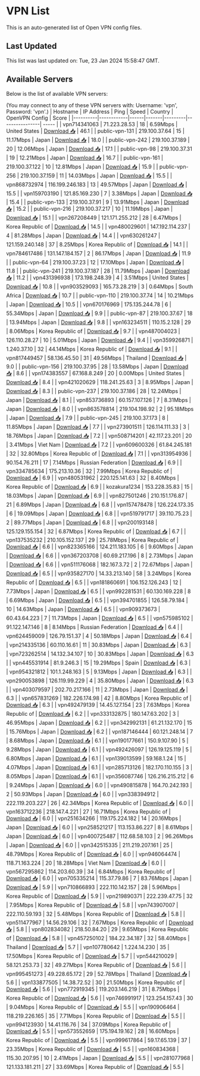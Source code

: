 # VPN List

This is an auto-generated list of Open VPN config files.

## Last Updated

This list was last updated on: Tue, 23 Jan 2024 15:58:47 GMT.

## Available Servers

Below is the list of available VPN servers:

(You may connect to any of these VPN servers with: Username: 'vpn', Password: 'vpn'.)
| Hostname | IP Address | Ping | Speed | Country | OpenVPN Config | Score |
|----------|------------|------|-------|---------|----------------| ----- |
| vpn714341063 | 71.223.28.53 | 18 | 6.59Mbps | United States | [Download 📥](./configs/server_0_US.ovpn) | 46.1 |
| public-vpn-131 | 219.100.37.64 | 15 | 11.17Mbps | Japan | [Download 📥](./configs/server_1_JP.ovpn) | 18.0 |
| public-vpn-242 | 219.100.37.189 | 20 | 12.06Mbps | Japan | [Download 📥](./configs/server_2_JP.ovpn) | 17.1 |
| public-vpn-98 | 219.100.37.31 | 19 | 12.21Mbps | Japan | [Download 📥](./configs/server_3_JP.ovpn) | 16.7 |
| public-vpn-161 | 219.100.37.122 | 10 | 12.81Mbps | Japan | [Download 📥](./configs/server_4_JP.ovpn) | 15.9 |
| public-vpn-256 | 219.100.37.159 | 11 | 14.03Mbps | Japan | [Download 📥](./configs/server_5_JP.ovpn) | 15.5 |
| vpn868732974 | 116.199.246.183 | 13 | 49.57Mbps | Japan | [Download 📥](./configs/server_6_JP.ovpn) | 15.5 |
| vpn159703190 | 121.85.169.230 | 7 | 3.38Mbps | Japan | [Download 📥](./configs/server_7_JP.ovpn) | 15.4 |
| public-vpn-133 | 219.100.37.91 | 9 | 13.91Mbps | Japan | [Download 📥](./configs/server_8_JP.ovpn) | 15.2 |
| public-vpn-216 | 219.100.37.217 | 10 | 11.19Mbps | Japan | [Download 📥](./configs/server_9_JP.ovpn) | 15.1 |
| vpn267208449 | 121.171.255.212 | 28 | 6.47Mbps | Korea Republic of | [Download 📥](./configs/server_10_KR.ovpn) | 14.5 |
| vpn480029601 | 147.192.114.237 | 4 | 81.28Mbps | Japan | [Download 📥](./configs/server_11_JP.ovpn) | 14.4 |
| vpn630261247 | 121.159.240.148 | 37 | 8.25Mbps | Korea Republic of | [Download 📥](./configs/server_12_KR.ovpn) | 14.1 |
| vpn784617486 | 131.147.184.157 | 2 | 86.17Mbps | Japan | [Download 📥](./configs/server_13_JP.ovpn) | 11.9 |
| public-vpn-64 | 219.100.37.23 | 12 | 17.10Mbps | Japan | [Download 📥](./configs/server_14_JP.ovpn) | 11.8 |
| public-vpn-241 | 219.100.37.187 | 28 | 11.79Mbps | Japan | [Download 📥](./configs/server_15_JP.ovpn) | 11.2 |
| vpn431396938 | 173.198.248.39 | 4 | 3.51Mbps | United States | [Download 📥](./configs/server_16_US.ovpn) | 10.8 |
| vpn903529093 | 165.73.28.219 | 3 | 0.64Mbps | South Africa | [Download 📥](./configs/server_17_ZA.ovpn) | 10.7 |
| public-vpn-110 | 219.100.37.74 | 14 | 10.21Mbps | Japan | [Download 📥](./configs/server_18_JP.ovpn) | 10.5 |
| vpn670176969 | 175.135.244.78 | 6 | 55.34Mbps | Japan | [Download 📥](./configs/server_19_JP.ovpn) | 9.9 |
| public-vpn-87 | 219.100.37.67 | 18 | 13.94Mbps | Japan | [Download 📥](./configs/server_20_JP.ovpn) | 9.8 |
| vpn163234511 | 110.15.2.128 | 29 | 8.06Mbps | Korea Republic of | [Download 📥](./configs/server_21_KR.ovpn) | 9.7 |
| vpn487004023 | 126.110.28.27 | 10 | 5.01Mbps | Japan | [Download 📥](./configs/server_22_JP.ovpn) | 9.4 |
| vpn359926871 | 1.240.37.10 | 32 | 44.14Mbps | Korea Republic of | [Download 📥](./configs/server_23_KR.ovpn) | 9.1 |
| vpn817449457 | 58.136.45.50 | 31 | 49.56Mbps | Thailand | [Download 📥](./configs/server_24_TH.ovpn) | 9.0 |
| public-vpn-156 | 219.100.37.95 | 28 | 13.58Mbps | Japan | [Download 📥](./configs/server_25_JP.ovpn) | 8.6 |
| vpn174383557 | 67.168.8.249 | 20 | 0.00Mbps | United States | [Download 📥](./configs/server_26_US.ovpn) | 8.4 |
| vpn421020629 | 118.241.25.63 | 3 | 8.95Mbps | Japan | [Download 📥](./configs/server_27_JP.ovpn) | 8.3 |
| public-vpn-237 | 219.100.37.186 | 28 | 12.24Mbps | Japan | [Download 📥](./configs/server_28_JP.ovpn) | 8.1 |
| vpn853736893 | 60.157.107.126 | 7 | 8.31Mbps | Japan | [Download 📥](./configs/server_29_JP.ovpn) | 8.0 |
| vpn863578814 | 219.104.198.92 | 2 | 95.18Mbps | Japan | [Download 📥](./configs/server_30_JP.ovpn) | 7.9 |
| public-vpn-245 | 219.100.37.173 | 8 | 11.85Mbps | Japan | [Download 📥](./configs/server_31_JP.ovpn) | 7.7 |
| vpn273901511 | 126.114.111.33 | 3 | 18.76Mbps | Japan | [Download 📥](./configs/server_32_JP.ovpn) | 7.2 |
| vpn508714201 | 42.117.23.201 | 20 | 3.41Mbps | Viet Nam | [Download 📥](./configs/server_33_VN.ovpn) | 7.2 |
| vpn609600326 | 61.84.245.181 | 32 | 32.80Mbps | Korea Republic of | [Download 📥](./configs/server_34_KR.ovpn) | 7.1 |
| vpn313954936 | 90.154.76.211 | 17 | 7.14Mbps | Russian Federation | [Download 📥](./configs/server_35_RU.ovpn) | 6.9 |
| vpn334785634 | 175.213.10.36 | 32 | 7.99Mbps | Korea Republic of | [Download 📥](./configs/server_36_KR.ovpn) | 6.9 |
| vpn480531962 | 220.125.141.63 | 32 | 8.40Mbps | Korea Republic of | [Download 📥](./configs/server_37_KR.ovpn) | 6.9 |
| kozakura1234 | 153.228.35.83 | 15 | 18.03Mbps | Japan | [Download 📥](./configs/server_38_JP.ovpn) | 6.9 |
| vpn827501246 | 210.151.176.87 | 21 | 6.89Mbps | Japan | [Download 📥](./configs/server_39_JP.ovpn) | 6.8 |
| vpn157478478 | 126.224.173.35 | 6 | 19.09Mbps | Japan | [Download 📥](./configs/server_40_JP.ovpn) | 6.8 |
| vpn519791717 | 39.110.75.23 | 2 | 89.77Mbps | Japan | [Download 📥](./configs/server_41_JP.ovpn) | 6.8 |
| vpn200193148 | 125.129.155.154 | 32 | 6.87Mbps | Korea Republic of | [Download 📥](./configs/server_42_KR.ovpn) | 6.7 |
| vpn137535232 | 210.105.152.137 | 29 | 25.78Mbps | Korea Republic of | [Download 📥](./configs/server_43_KR.ovpn) | 6.6 |
| vpn823365166 | 124.211.183.105 | 6 | 9.60Mbps | Japan | [Download 📥](./configs/server_44_JP.ovpn) | 6.6 |
| vpn367203708 | 60.69.217.196 | 8 | 2.73Mbps | Japan | [Download 📥](./configs/server_45_JP.ovpn) | 6.6 |
| vpn511176068 | 182.167.3.72 | 2 | 72.67Mbps | Japan | [Download 📥](./configs/server_46_JP.ovpn) | 6.5 |
| vpn935827170 | 14.33.213.140 | 58 | 3.24Mbps | Korea Republic of | [Download 📥](./configs/server_47_KR.ovpn) | 6.5 |
| vpn181860691 | 106.152.126.243 | 12 | 7.73Mbps | Japan | [Download 📥](./configs/server_48_JP.ovpn) | 6.5 |
| vpn992281531 | 60.130.169.228 | 8 | 6.69Mbps | Japan | [Download 📥](./configs/server_49_JP.ovpn) | 6.5 |
| vpn394701855 | 126.58.79.184 | 10 | 14.63Mbps | Japan | [Download 📥](./configs/server_50_JP.ovpn) | 6.5 |
| vpn909373673 | 60.43.64.223 | 7 | 11.73Mbps | Japan | [Download 📥](./configs/server_51_JP.ovpn) | 6.5 |
| vpn575985102 | 91.122.147.146 | 8 | 8.14Mbps | Russian Federation | [Download 📥](./configs/server_52_RU.ovpn) | 6.4 |
| vpn624459009 | 126.79.151.37 | 4 | 50.18Mbps | Japan | [Download 📥](./configs/server_53_JP.ovpn) | 6.4 |
| vpn214335136 | 60.110.16.61 | 11 | 30.83Mbps | Japan | [Download 📥](./configs/server_54_JP.ovpn) | 6.3 |
| vpn723262514 | 14.132.34.107 | 10 | 30.83Mbps | Japan | [Download 📥](./configs/server_55_JP.ovpn) | 6.3 |
| vpn445531914 | 81.9.246.3 | 15 | 19.29Mbps | Spain | [Download 📥](./configs/server_56_ES.ovpn) | 6.3 |
| vpn954321812 | 101.1.248.163 | 5 | 9.13Mbps | Japan | [Download 📥](./configs/server_57_JP.ovpn) | 6.3 |
| vpn290053898 | 126.119.99.229 | 4 | 35.80Mbps | Japan | [Download 📥](./configs/server_58_JP.ovpn) | 6.3 |
| vpn403079597 | 202.70.217.166 | 11 | 2.73Mbps | Japan | [Download 📥](./configs/server_59_JP.ovpn) | 6.3 |
| vpn657831269 | 182.226.174.98 | 42 | 8.80Mbps | Korea Republic of | [Download 📥](./configs/server_60_KR.ovpn) | 6.3 |
| vpn492479139 | 14.45.127.154 | 23 | 7.63Mbps | Korea Republic of | [Download 📥](./configs/server_61_KR.ovpn) | 6.2 |
| vpn333132875 | 180.147.63.202 | 3 | 46.95Mbps | Japan | [Download 📥](./configs/server_62_JP.ovpn) | 6.2 |
| vpn342992131 | 61.21.132.170 | 15 | 15.76Mbps | Japan | [Download 📥](./configs/server_63_JP.ovpn) | 6.2 |
| vpn187146444 | 60.121.248.14 | 7 | 8.68Mbps | Japan | [Download 📥](./configs/server_64_JP.ovpn) | 6.1 |
| vpn190177661 | 150.9.107.90 | 5 | 9.28Mbps | Japan | [Download 📥](./configs/server_65_JP.ovpn) | 6.1 |
| vpn492426097 | 126.19.125.119 | 5 | 6.80Mbps | Japan | [Download 📥](./configs/server_66_JP.ovpn) | 6.1 |
| vpn139013599 | 59.168.1.24 | 15 | 4.07Mbps | Japan | [Download 📥](./configs/server_67_JP.ovpn) | 6.1 |
| vpn285713126 | 182.170.110.155 | 3 | 8.05Mbps | Japan | [Download 📥](./configs/server_68_JP.ovpn) | 6.1 |
| vpn356087746 | 126.216.215.212 | 6 | 9.24Mbps | Japan | [Download 📥](./configs/server_69_JP.ovpn) | 6.0 |
| vpn490815878 | 164.70.242.193 | 2 | 50.93Mbps | Japan | [Download 📥](./configs/server_70_JP.ovpn) | 6.0 |
| vpn338394912 | 222.119.203.227 | 26 | 42.34Mbps | Korea Republic of | [Download 📥](./configs/server_71_KR.ovpn) | 6.0 |
| vpn163712236 | 218.147.4.221 | 27 | 16.71Mbps | Korea Republic of | [Download 📥](./configs/server_72_KR.ovpn) | 6.0 |
| vpn251634266 | 119.175.224.182 | 14 | 20.16Mbps | Japan | [Download 📥](./configs/server_73_JP.ovpn) | 6.0 |
| vpn258521217 | 113.153.86.227 | 8 | 8.61Mbps | Japan | [Download 📥](./configs/server_74_JP.ovpn) | 6.0 |
| vpn400725487 | 112.68.58.103 | 2 | 96.26Mbps | Japan | [Download 📥](./configs/server_75_JP.ovpn) | 6.0 |
| vpn342515335 | 211.219.207.161 | 25 | 48.79Mbps | Korea Republic of | [Download 📥](./configs/server_76_KR.ovpn) | 6.0 |
| vpn946064474 | 118.71.163.224 | 20 | 18.28Mbps | Viet Nam | [Download 📥](./configs/server_77_VN.ovpn) | 6.0 |
| vpn567295862 | 114.203.60.39 | 34 | 6.84Mbps | Korea Republic of | [Download 📥](./configs/server_78_KR.ovpn) | 6.0 |
| vpn705335214 | 115.37.79.86 | 7 | 83.76Mbps | Japan | [Download 📥](./configs/server_79_JP.ovpn) | 5.9 |
| vpn710866893 | 222.110.142.157 | 28 | 5.96Mbps | Korea Republic of | [Download 📥](./configs/server_80_KR.ovpn) | 5.9 |
| vpn219890371 | 222.239.47.75 | 32 | 7.95Mbps | Korea Republic of | [Download 📥](./configs/server_81_KR.ovpn) | 5.8 |
| vpn743907007 | 222.110.59.193 | 32 | 5.48Mbps | Korea Republic of | [Download 📥](./configs/server_82_KR.ovpn) | 5.8 |
| vpn511477967 | 14.56.29.106 | 32 | 7.67Mbps | Korea Republic of | [Download 📥](./configs/server_83_KR.ovpn) | 5.8 |
| vpn802834082 | 218.50.84.20 | 29 | 9.65Mbps | Korea Republic of | [Download 📥](./configs/server_84_KR.ovpn) | 5.8 |
| vpn457250102 | 184.22.34.187 | 32 | 58.40Mbps | Thailand | [Download 📥](./configs/server_85_TH.ovpn) | 5.7 |
| vpn107780642 | 1.224.14.230 | 35 | 17.50Mbps | Korea Republic of | [Download 📥](./configs/server_86_KR.ovpn) | 5.7 |
| vpn544210029 | 58.121.253.73 | 32 | 49.27Mbps | Korea Republic of | [Download 📥](./configs/server_87_KR.ovpn) | 5.6 |
| vpn995451273 | 49.228.65.172 | 29 | 52.78Mbps | Thailand | [Download 📥](./configs/server_88_TH.ovpn) | 5.6 |
| vpn133877505 | 14.38.72.52 | 30 | 21.50Mbps | Korea Republic of | [Download 📥](./configs/server_89_KR.ovpn) | 5.6 |
| vpn772919345 | 119.203.146.219 | 31 | 8.75Mbps | Korea Republic of | [Download 📥](./configs/server_90_KR.ovpn) | 5.6 |
| vpn746991917 | 123.254.157.43 | 30 | 9.04Mbps | Korea Republic of | [Download 📥](./configs/server_91_KR.ovpn) | 5.5 |
| vpn190906464 | 118.219.226.165 | 35 | 7.71Mbps | Korea Republic of | [Download 📥](./configs/server_92_KR.ovpn) | 5.5 |
| vpn994123930 | 14.41.116.76 | 34 | 37.09Mbps | Korea Republic of | [Download 📥](./configs/server_93_KR.ovpn) | 5.5 |
| vpn573552659 | 175.194.19.162 | 28 | 16.60Mbps | Korea Republic of | [Download 📥](./configs/server_94_KR.ovpn) | 5.5 |
| vpn999617864 | 59.17.65.139 | 37 | 23.35Mbps | Korea Republic of | [Download 📥](./configs/server_95_KR.ovpn) | 5.5 |
| vpn160834368 | 115.30.207.95 | 10 | 2.41Mbps | Japan | [Download 📥](./configs/server_96_JP.ovpn) | 5.5 |
| vpn281077968 | 121.133.181.211 | 27 | 33.69Mbps | Korea Republic of | [Download 📥](./configs/server_97_KR.ovpn) | 5.5 |

